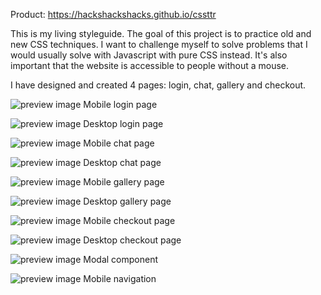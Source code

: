 Product: https://hackshackshacks.github.io/cssttr

This is my living styleguide. The goal of this project is to practice old and new CSS techniques. I want to challenge myself to solve problems that I would usually solve with Javascript with pure CSS instead. It's also important that the website is accessible to people without a mouse. 

I have designed and created 4 pages: login, chat, gallery and checkout.

![preview image](https://hackshackshacks.github.io/cssttr/assets/images/login_mob.png)
Mobile login page

![preview image](https://hackshackshacks.github.io/cssttr/assets/images/login_desk.png)
Desktop login page

![preview image](https://hackshackshacks.github.io/cssttr/assets/images/chat_mob.png)
Mobile chat page

![preview image](https://hackshackshacks.github.io/cssttr/assets/images/chat_desk.png)
Desktop chat page

![preview image](https://hackshackshacks.github.io/cssttr/assets/images/gallery_mob.png)
Mobile gallery page

![preview image](https://hackshackshacks.github.io/cssttr/assets/images/gallery_desk.png)
Desktop gallery page

![preview image](https://hackshackshacks.github.io/cssttr/assets/images/checkout_mob.png)
Mobile checkout page

![preview image](https://hackshackshacks.github.io/cssttr/assets/images/checkout_desk.png)
Desktop checkout page

![preview image](https://hackshackshacks.github.io/cssttr/assets/images/modal.png)
Modal component

![preview image](https://hackshackshacks.github.io/cssttr/assets/images/hamburger_mob.png)
Mobile navigation
